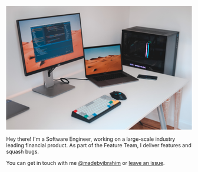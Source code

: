 
![My desk setup](https://github.com/ibrahimbutt/ibrahimbutt/blob/master/DSCF2970.JPG)

Hey there! I'm a Software Engineer, working on a large-scale industry leading financial product. As part of the Feature Team, I deliver features and squash bugs.

You can get in touch with me [@madebyibrahim](https://www.twitter.com/madebyibrahim) or [leave an issue](https://github.com/ibrahimbutt/ibrahimbutt/issues).

